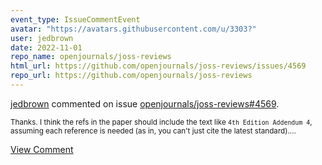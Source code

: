 ```yaml
---
event_type: IssueCommentEvent
avatar: "https://avatars.githubusercontent.com/u/3303?"
user: jedbrown
date: 2022-11-01
repo_name: openjournals/joss-reviews
html_url: https://github.com/openjournals/joss-reviews/issues/4569
repo_url: https://github.com/openjournals/joss-reviews
---
```


<a href='https://github.com/jedbrown' target='_blank'>jedbrown</a> commented on issue <a href='https://github.com/openjournals/joss-reviews/issues/4569' target='_blank'>openjournals/joss-reviews#4569</a>.

<small>Thanks. I think the refs in the paper should include the text like `4th Edition Addendum 4`, assuming each reference is needed (as in, you can't just cite the latest standard)....</small>

<a href='https://github.com/openjournals/joss-reviews/issues/4569' target='_blank'>View Comment</a>